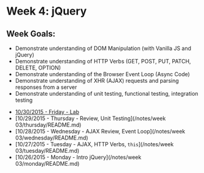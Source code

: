 # Week 4: jQuery

## Week Goals:
- Demonstrate understanding of DOM Manipulation (with Vanilla JS and jQuery)
- Demonstrate understanding of HTTP Verbs (GET, POST, PUT, PATCH, DELETE, OPTION)
- Demonstrate understanding of the Browser Event Loop (Async Code)
- Demonstrate understanding of XHR (AJAX) requests and parsing responses from a server
- Demonstrate understanding of unit testing, functional testing, integration testing



* [10/30/2015 - Friday - Lab](/ABOUT.md#Schedule)
* [10/29/2015 - Thursday - Review, Unit Testing](/notes/week 03/thursday/README.md)
* [10/28/2015 - Wednesday - AJAX Review, Event Loop](/notes/week 03/wednesday/README.md)
* [10/27/2015 - Tuesday - AJAX, HTTP Verbs, `this`](/notes/week 03/tuesday/README.md)
* [10/26/2015 - Monday - Intro jQuery](/notes/week 03/monday/README.md)

<!--
  ## Homework ##
  Thursday, Calculator: https://github.com/theironyard/js-assignments/tree/3c3b8671a9945e85dfa7a13b30d9ad3cb5db9592/APIs/etsy
  Tuesday & Wednesday, Github: https://github.com/theironyard/js-assignments/tree/3c3b8671a9945e85dfa7a13b30d9ad3cb5db9592/APIs/github-api-profile
  Monday, Function Practice: https://github.com/theironyard/js-assignments/tree/3c3b8671a9945e85dfa7a13b30d9ad3cb5db9592/jQuery%20%26%20DOM/js-intro-dom-calculator
-->
